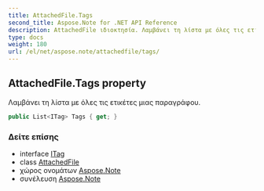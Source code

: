 ```yaml
---
title: AttachedFile.Tags
second_title: Aspose.Note for .NET API Reference
description: AttachedFile ιδιοκτησία. Λαμβάνει τη λίστα με όλες τις ετικέτες μιας παραγράφου.
type: docs
weight: 180
url: /el/net/aspose.note/attachedfile/tags/
---
```

## AttachedFile.Tags property

Λαμβάνει τη λίστα με όλες τις ετικέτες μιας παραγράφου.

```csharp
public List<ITag> Tags { get; }
```

### Δείτε επίσης

* interface [ITag](../../itag/)
* class [AttachedFile](../)
* χώρος ονομάτων [Aspose.Note](../../attachedfile/)
* συνέλευση [Aspose.Note](../../../)


